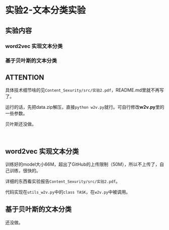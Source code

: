 # 实验2-文本分类实验
## 实验内容

### word2vec 实现文本分类

### 基于贝叶斯的文本分类

##  ATTENTION

具体技术细节啥的见`Content_Sexurity/src/实验2.pdf`，README.md里就不再写了。

运行的话，先把data.zip解压，直接`python w2v.py`就行。可自行修改**w2v.py**里的一些参数。

贝叶斯还没做。

​        

## word2vec 实现文本分类

训练好的model大小66M，超出了GitHub的上传限制（50M），所以不上传了，自己训练，很快的。

详细的东西看实验报告`Content_Sexurity/src/实验2.pdf`。

代码实现在`utils_w2v.py`中的`class TASK`，在`w2v.py`中被调用。

## 基于贝叶斯的文本分类

还没做。